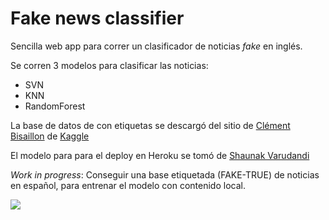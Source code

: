# Fake news classifier

Sencilla web app para correr un clasificador de noticias _fake_ en inglés.

Se corren 3 modelos para clasificar las noticias:

- SVN
- KNN
- RandomForest

La base de datos de con etiquetas se descargó del sitio de  [Clément Bisaillon](https://www.kaggle.com/clmentbisaillon/fake-and-real-news-dataset?select=Fake.csv) de [Kaggle](https://www.kaggle.com/)

El modelo para para el deploy en Heroku se tomó de [Shaunak Varudandi](https://towardsdatascience.com/fake-news-classifier-to-tackle-covid-19-disinformation-ii-116ed2eb44e4)

_Work in progress_: Conseguir una base etiquetada (FAKE-TRUE) de noticias en español, para entrenar el modelo con contenido local.

![](/img/fake.png)
